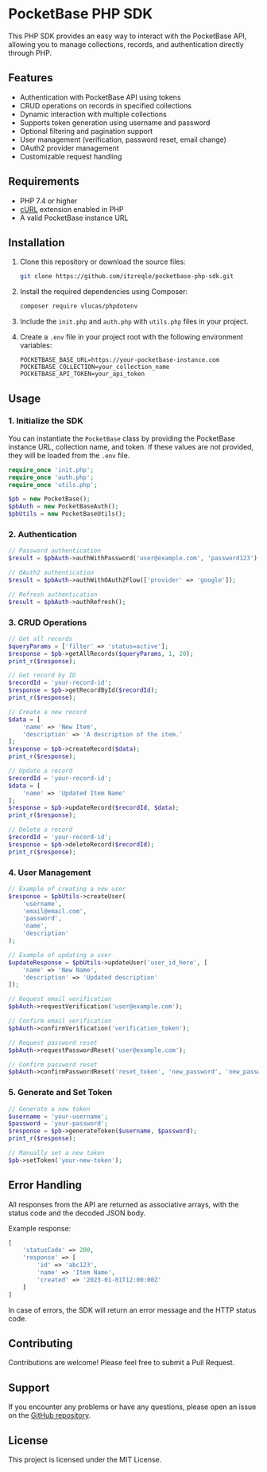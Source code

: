 # PocketBase PHP SDK

This PHP SDK provides an easy way to interact with the PocketBase API, allowing you to manage collections, records, and authentication directly through PHP.

## Features

- Authentication with PocketBase API using tokens
- CRUD operations on records in specified collections
- Dynamic interaction with multiple collections
- Supports token generation using username and password
- Optional filtering and pagination support
- User management (verification, password reset, email change)
- OAuth2 provider management
- Customizable request handling

## Requirements

- PHP 7.4 or higher
- [cURL](https://www.php.net/manual/en/book.curl.php) extension enabled in PHP
- A valid PocketBase instance URL

## Installation

1. Clone this repository or download the source files:
   ```bash
   git clone https://github.com/itzreqle/pocketbase-php-sdk.git
   ```
   
2. Install the required dependencies using Composer:
   ```bash
   composer require vlucas/phpdotenv
   ```

3. Include the `init.php` and `auth.php` with `utils.php` files in your project.

4. Create a `.env` file in your project root with the following environment variables:
   ```
   POCKETBASE_BASE_URL=https://your-pocketbase-instance.com
   POCKETBASE_COLLECTION=your_collection_name
   POCKETBASE_API_TOKEN=your_api_token
   ```

## Usage

### 1. Initialize the SDK

You can instantiate the `PocketBase` class by providing the PocketBase instance URL, collection name, and token. If these values are not provided, they will be loaded from the `.env` file.

```php
require_once 'init.php';
require_once 'auth.php';
require_once 'utils.php';

$pb = new PocketBase();
$pbAuth = new PocketBaseAuth();
$pbUtils = new PocketBaseUtils();
```

### 2. Authentication

```php
// Password authentication
$result = $pbAuth->authWithPassword('user@example.com', 'password123');

// OAuth2 authentication
$result = $pbAuth->authWithOAuth2Flow(['provider' => 'google']);

// Refresh authentication
$result = $pbAuth->authRefresh();
```

### 3. CRUD Operations

```php
// Get all records
$queryParams = ['filter' => 'status=active'];
$response = $pb->getAllRecords($queryParams, 1, 20);
print_r($response);

// Get record by ID
$recordId = 'your-record-id';
$response = $pb->getRecordById($recordId);
print_r($response);

// Create a new record
$data = [
    'name' => 'New Item',
    'description' => 'A description of the item.'
];
$response = $pb->createRecord($data);
print_r($response);

// Update a record
$recordId = 'your-record-id';
$data = [
    'name' => 'Updated Item Name'
];
$response = $pb->updateRecord($recordId, $data);
print_r($response);

// Delete a record
$recordId = 'your-record-id';
$response = $pb->deleteRecord($recordId);
print_r($response);
```

### 4. User Management

```php
// Example of creating a new user
$response = $pbUtils->createUser(
    'username',
    'email@email.com',
    'password',
    'name',
    'description'
);

// Example of updating a user
$updateResponse = $pbUtils->updateUser('user_id_here', [
    'name' => 'New Name',
    'description' => 'Updated description'
]);

// Request email verification
$pbAuth->requestVerification('user@example.com');

// Confirm email verification
$pbAuth->confirmVerification('verification_token');

// Request password reset
$pbAuth->requestPasswordReset('user@example.com');

// Confirm password reset
$pbAuth->confirmPasswordReset('reset_token', 'new_password', 'new_password_confirm');
```

### 5. Generate and Set Token

```php
// Generate a new token
$username = 'your-username';
$password = 'your-password';
$response = $pb->generateToken($username, $password);
print_r($response);

// Manually set a new token
$pb->setToken('your-new-token');
```

## Error Handling

All responses from the API are returned as associative arrays, with the status code and the decoded JSON body.

Example response:
```php
[
    'statusCode' => 200,
    'response' => [
        'id' => 'abc123',
        'name' => 'Item Name',
        'created' => '2023-01-01T12:00:00Z'
    ]
]
```

In case of errors, the SDK will return an error message and the HTTP status code.

## Contributing

Contributions are welcome! Please feel free to submit a Pull Request.

## Support

If you encounter any problems or have any questions, please open an issue on the [GitHub repository](https://github.com/itzreqle/pocketbase-php-sdk/issues).

## License

This project is licensed under the MIT License.
